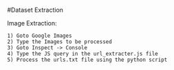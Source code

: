 #Dataset Extraction

Image Extraction:

    1) Goto Google Images
    2) Type the Images to be processed
    3) Goto Inspect -> Console
    4) Type the JS query in the url_extracter.js file
    5) Process the urls.txt file using the python script  
